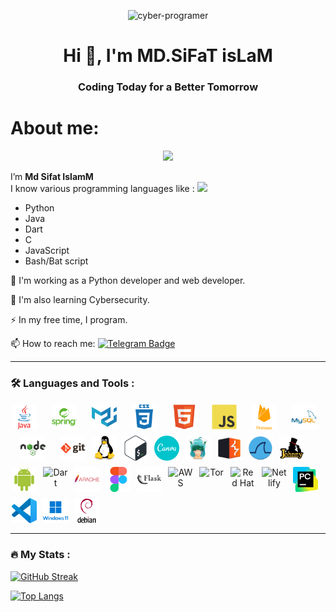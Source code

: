 
<!-- <p align="center"> -->
<!--   <img src="removebg.banner.png"> -->
<!-- </p> -->
<p align="center"> <img src="https://komarev.com/ghpvc/?username=halal-ashacker&label=Profile%20views&color=0e75b6&style=flat" alt="cyber-programer" width="200" /> </p>

<h1 align="center">
  Hi 👋, I'm MD.SiFaT isLaM
</h1>

<h3 align="center">Coding Today for a Better Tomorrow</h3>

# About me:

<p align="center">
  <img src="https://media.giphy.com/media/v1.Y2lkPTc5MGI3NjExbHZwajBlZG9venphZ2hoMThkcGowbng4eWwwdTRxOWI5M2U5dXl4diZlcD12MV9pbnRlcm5hbF9naWZfYnlfaWQmY3Q9Zw/qQgKLMJvWEZKI2Hfvo/giphy.gif">
</p>

I’m <b>Md Sifat IslamM</b><br>
I know various programming languages like :  <img src="https://media.giphy.com/media/WUlplcMpOCEmTGBtBW/giphy.gif" width="50">

- Python
- Java
- Dart
- C
- JavaScript
- Bash/Bat script


:telescope: I'm working as a Python developer and web developer.

:seedling: I'm also learning Cybersecurity.

:zap: In my free time, I program.

:mailbox: How to reach me: [![Telegram Badge](https://img.shields.io/badge/-cyber_programer-blue?style=flat&logo=Telegram&logoColor=white)](https://telegram.me/root_lovs)

---

### :hammer_and_wrench: Languages and Tools :

<div align="center" style="display: flex; flex-wrap: wrap; gap: 10px; padding: 2px;">
  <img src="https://github.com/devicons/devicon/blob/master/icons/java/java-original-wordmark.svg" title="Java" alt="Java" width="40" height="40"/>&nbsp;
  <img src="https://github.com/devicons/devicon/blob/master/icons/spring/spring-original-wordmark.svg" title="Spring" alt="Spring" width="40" height="40"/>&nbsp;
  <img src="https://github.com/devicons/devicon/blob/master/icons/materialui/materialui-original.svg" title="Material UI" alt="Material UI" width="40" height="40"/>&nbsp;
  <img src="https://github.com/devicons/devicon/blob/master/icons/css3/css3-plain-wordmark.svg" title="CSS3" alt="CSS" width="40" height="40"/>&nbsp;
  <img src="https://github.com/devicons/devicon/blob/master/icons/html5/html5-original.svg" title="HTML5" alt="HTML" width="40" height="40"/>&nbsp;
  <img src="https://github.com/devicons/devicon/blob/master/icons/javascript/javascript-original.svg" title="JavaScript" alt="JavaScript" width="40" height="40"/>&nbsp;
  <img src="https://github.com/devicons/devicon/blob/master/icons/firebase/firebase-plain-wordmark.svg" title="Firebase" alt="Firebase" width="40" height="40"/>&nbsp;
  <img src="https://github.com/devicons/devicon/blob/master/icons/mysql/mysql-original-wordmark.svg" title="MySQL" alt="MySQL" width="40" height="40"/>&nbsp;
  <img src="https://github.com/devicons/devicon/blob/master/icons/nodejs/nodejs-original-wordmark.svg" title="NodeJS" alt="NodeJS" width="40" height="40"/>&nbsp;
  <img src="https://github.com/devicons/devicon/blob/master/icons/git/git-original-wordmark.svg" title="Git" alt="Git" width="40" height="40"/>
  <img src="https://github.com/devicons/devicon/blob/master/icons/linux/linux-original.svg" title="Linux" alt="linux" width="40" height="40">
  <img src="https://github.com/devicons/devicon/blob/master/icons/bash/bash-original.svg" title="Bash" width="40" hight="40">
  <img src="https://github.com/devicons/devicon/blob/master/icons/canva/canva-original.svg" title="Canva" width="40" hight="40">
  <img src="/img/armitage.jpeg" title='armitage'width="40" hight="40">
  <img src="/img/burp.jpeg" title='burp' width="40" hight="40">
  <img src="/img/wireshark.png" title='wireshark' width="40" hight="40">
  <img src="/img/johnny.png" title='johnny' width="40" hight="40">
  <img src="https://raw.githubusercontent.com/devicons/devicon/master/icons/android/android-original.svg" title="Android" width="40" hight="40">
  <img src="https://img.icons8.com/color/70/dart" title="Dart" width="40" hight="40">
  <img src="https://raw.githubusercontent.com/devicons/devicon/master/icons/apache/apache-original-wordmark.svg" title="Apache" width="40" hight="40">
  <img src="https://raw.githubusercontent.com/devicons/devicon/master/icons/figma/figma-original.svg" title="Figma" width="40" hight="40">
  <img src="https://raw.githubusercontent.com/devicons/devicon/master/icons/flask/flask-original-wordmark.svg" title="Flask" width="40" hight="40">
  <img src="https://img.icons8.com/color/48/000000/amazon-web-services.png" title="AWS" width="40" hight="40">
  <img src="https://img.icons8.com/?size=100&id=LSOtRiURcRCx&format=png&color=000000" title="Tor" width="40" hight="40">
  <img src="https://img.icons8.com/?size=100&id=17847&format=png&color=000000" title="Red Hat" width="40" hight="40">
  <img src="https://img.icons8.com/external-tal-revivo-shadow-tal-revivo/48/000000/external-netlify-a-cloud-computing-company-that-offers-hosting-and-serverless-backend-services-for-static-websites-logo-shadow-tal-revivo.png" title="Netlify" width="40" hight="40">
  <img src="https://raw.githubusercontent.com/devicons/devicon/master/icons/pycharm/pycharm-original.svg" title="Pycharm" width="40" hight="40">
  <img src="https://raw.githubusercontent.com/devicons/devicon/master/icons/vscode/vscode-original.svg" title="Vs Code" width="40" height="40">
  <img src="https://raw.githubusercontent.com/devicons/devicon/master/icons/windows11/windows11-original-wordmark.svg" title="Windows 11" width="40" height="40">
  <img src="https://raw.githubusercontent.com/devicons/devicon/master/icons/debian/debian-original-wordmark.svg" title="Debian" width="40" height="40">
</div>




---

### :fire: My Stats :

[![GitHub Streak](http://github-readme-streak-stats.herokuapp.com?user=cyber-programer&theme=merko&hide_border=true&mode=weekly)](https://cyber-programer.github.io/first_web)

[![Top Langs](https://github-readme-stats.vercel.app/api/top-langs/?username=cyber-programer&layout=compact&theme=vision-friendly-dark)](https://github.com/anuraghazra/github-readme-stats)
